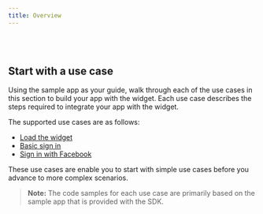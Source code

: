 ```yaml
---
title: Overview
---
```


<ApiLifecycle access="ie" /><br>
<ApiLifecycle access="Limited GA" /><br>

## Start with a use case

Using the sample app as your guide, walk through each of the use cases in this section to build your app with the widget. Each use case describes the steps required to integrate your app with the widget.

The supported use cases are as follows:

* [Load the widget](/docs/guides/oie-embedded-widget-use-cases/aspnet/oie-embedded-widget-use-case-load/)
* [Basic sign in](/docs/guides/oie-embedded-widget-use-cases/aspnet/oie-embedded-widget-use-case-basic-sign-in/)
* [Sign in with Facebook](/docs/guides/oie-embedded-widget-use-cases/aspnet/oie-embedded-widget-use-case-sign-in-soc-idp/)

These use cases are enable you to start with simple use cases before you advance to more complex scenarios.

> **Note:** The code samples for each use case are primarily based on the sample app that is provided with the SDK.

